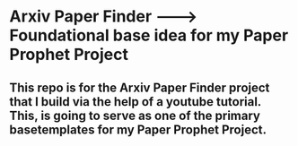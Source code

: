 # Arxiv Paper Finder   --->  Foundational base idea for my Paper Prophet Project


## This repo is for the Arxiv Paper Finder project that I build via the help of a youtube tutorial. This, is going to serve as one of the primary basetemplates for my Paper Prophet Project.
